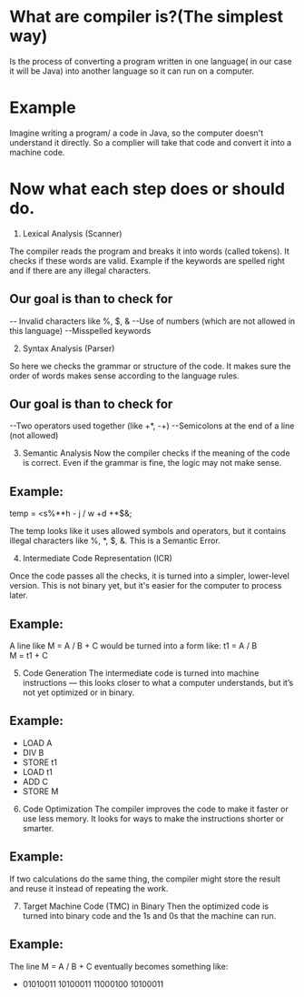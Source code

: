 # What are compiler is?(The simplest way)
Is the process of converting a program written in one language( in our case it will be Java) into another language so it can run on a computer.

# Example 
Imagine writing a program/ a code in Java, so the computer doesn't understand it directly. So a complier will take that code and convert it into a machine code. 


# Now what each step does or should do.

1. Lexical Analysis (Scanner)

The compiler reads the program and breaks it into words (called tokens). It checks if these words are valid. Example if the keywords are spelled right and if there are any illegal characters.

## Our goal is than to check for 
-- Invalid characters like %, $, &
--Use of numbers (which are not allowed in this language)
--Misspelled keywords

2. Syntax Analysis (Parser)

So here we checks the grammar or structure of the code. It makes sure the order of words makes sense according to the language rules.

## Our goal is than to check for 

--Two operators used together (like +*, -+)
--Semicolons at the end of a line (not allowed)

3. Semantic Analysis
Now the compiler checks if the meaning of the code is correct. Even if the grammar is fine, the logic may not make sense.

## Example:
temp = <s%**h - j / w +d +*$&; 

The temp looks like it uses allowed symbols and operators, but it contains illegal characters like %, *, $, &. This is a Semantic Error.

4. Intermediate Code Representation (ICR)

Once the code passes all the checks, it is turned into a simpler, lower-level version. This is not binary yet, but it's easier for the computer to process later.

## Example:
A line like M = A / B + C would be turned into a form like:
t1 = A / B  
M = t1 + C

5. Code Generation
The intermediate code is turned into machine instructions — this looks closer to what a computer understands, but it’s not yet optimized or in binary.

## Example:
* LOAD A  
* DIV B  
* STORE t1  
* LOAD t1  
* ADD C  
* STORE M 


6. Code Optimization
The compiler improves the code to make it faster or use less memory. It looks for ways to make the instructions shorter or smarter.

## Example:
If two calculations do the same thing, the compiler might store the result and reuse it instead of repeating the work.

7. Target Machine Code (TMC) in Binary
Then the optimized code is turned into binary code and the 1s and 0s that the machine can run.
## Example:
The line M = A / B + C eventually becomes something like:
* 01010011 10100011 11000100 10100011
